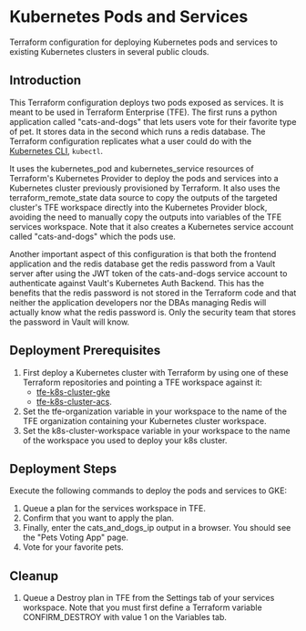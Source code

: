# Kubernetes Pods and Services
Terraform configuration for deploying Kubernetes pods and services to existing Kubernetes clusters in several public clouds.

## Introduction
This Terraform configuration deploys two pods exposed as services. It is meant to be used in Terraform Enterprise (TFE). The first runs a python application called "cats-and-dogs" that lets users vote for their favorite type of pet. It stores data in the second which runs a redis database. The Terraform configuration replicates what a user could do with the [Kubernetes CLI](https://kubernetes.io/docs/tasks/tools/install-kubectl/), `kubectl`.

It uses the kubernetes_pod and kubernetes_service resources of Terraform's Kubernetes Provider to deploy the pods and services into a Kubernetes cluster previously provisioned by Terraform. It also uses the terraform_remote_state data source to copy the outputs of the targeted cluster's TFE workspace directly into the Kubernetes Provider block, avoiding the need to manually copy the outputs into variables of the TFE services workspace. Note that it also creates a Kubernetes service account called "cats-and-dogs" which the pods use.

Another important aspect of this configuration is that both the frontend application and the redis database get the redis password from a Vault server after using the JWT token of the cats-and-dogs service account to authenticate against Vault's Kubernetes Auth Backend. This has the benefits that the redis password is not stored in the Terraform code and that neither the application developers nor the DBAs managing Redis will actually know what the redis password is. Only the security team that stores the password in Vault will know.

## Deployment Prerequisites

1. First deploy a Kubernetes cluster with Terraform by using one of these Terraform repositories and pointing a TFE workspace against it:
    - [tfe-k8s-cluster-gke](https://github.com/rberlind/tfe-k8s-cluster-gke)
    - [tfe-k8s-cluster-acs](https://github.com/rberlind/tfe-k8s-cluster-acs).
1. Set the tfe-organization variable in your workspace to the name of the TFE organization containing your Kubernetes cluster workspace.
1. Set the k8s-cluster-workspace variable in your workspace to the name of the workspace you used to deploy your k8s cluster.

## Deployment Steps
Execute the following commands to deploy the pods and services to GKE:

1. Queue a plan for the services workspace in TFE.
1. Confirm that you want to apply the plan.
1. Finally, enter the cats_and_dogs_ip output in a browser. You should see the "Pets Voting App" page.
1. Vote for your favorite pets.

## Cleanup

1. Queue a Destroy plan in TFE from the Settings tab of your services workspace.  Note that you must first define a Terraform variable CONFIRM_DESTROY with value 1 on the Variables tab.
